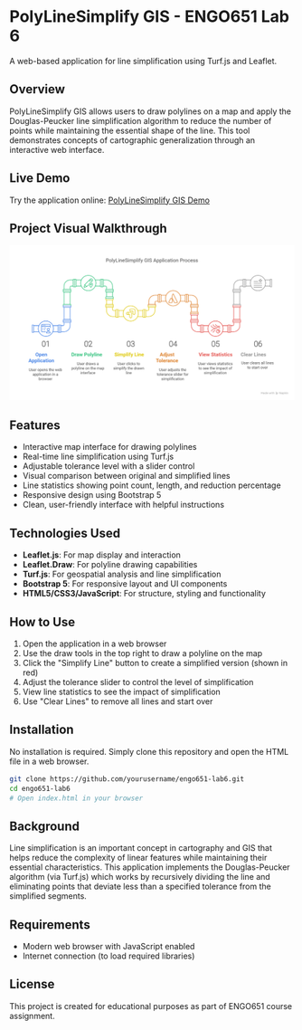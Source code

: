 # PolyLineSimplify GIS - ENGO651 Lab 6

A web-based application for line simplification using Turf.js and Leaflet.

## Overview

PolyLineSimplify GIS allows users to draw polylines on a map and apply the Douglas-Peucker line simplification algorithm to reduce the number of points while maintaining the essential shape of the line. This tool demonstrates concepts of cartographic generalization through an interactive web interface.

## Live Demo

Try the application online: [PolyLineSimplify GIS Demo](https://amreshsharma01.github.io/PolyLineSimplify-GIS)

## Project Visual Walkthrough
![Project Walkthrough](visual_walkthrough.png)

## Features

- Interactive map interface for drawing polylines
- Real-time line simplification using Turf.js
- Adjustable tolerance level with a slider control
- Visual comparison between original and simplified lines
- Line statistics showing point count, length, and reduction percentage
- Responsive design using Bootstrap 5
- Clean, user-friendly interface with helpful instructions

## Technologies Used

- **Leaflet.js**: For map display and interaction
- **Leaflet.Draw**: For polyline drawing capabilities
- **Turf.js**: For geospatial analysis and line simplification
- **Bootstrap 5**: For responsive layout and UI components
- **HTML5/CSS3/JavaScript**: For structure, styling and functionality

## How to Use

1. Open the application in a web browser
2. Use the draw tools in the top right to draw a polyline on the map
3. Click the "Simplify Line" button to create a simplified version (shown in red)
4. Adjust the tolerance slider to control the level of simplification
5. View line statistics to see the impact of simplification
6. Use "Clear Lines" to remove all lines and start over

## Installation

No installation is required. Simply clone this repository and open the HTML file in a web browser.

```bash
git clone https://github.com/yourusername/engo651-lab6.git
cd engo651-lab6
# Open index.html in your browser
```

## Background

Line simplification is an important concept in cartography and GIS that helps reduce the complexity of linear features while maintaining their essential characteristics. This application implements the Douglas-Peucker algorithm (via Turf.js) which works by recursively dividing the line and eliminating points that deviate less than a specified tolerance from the simplified segments.

## Requirements

- Modern web browser with JavaScript enabled
- Internet connection (to load required libraries)

## License

This project is created for educational purposes as part of ENGO651 course assignment.